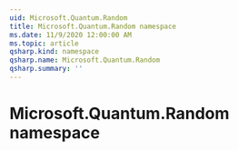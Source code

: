 ```yaml
---
uid: Microsoft.Quantum.Random
title: Microsoft.Quantum.Random namespace
ms.date: 11/9/2020 12:00:00 AM
ms.topic: article
qsharp.kind: namespace
qsharp.name: Microsoft.Quantum.Random
qsharp.summary: ''
---
```


# Microsoft.Quantum.Random namespace



